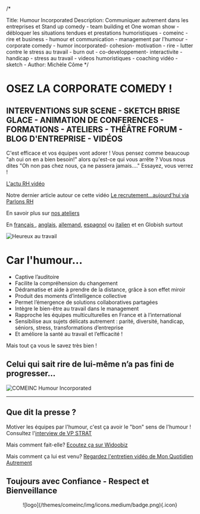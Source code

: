 /*

Title: Humour Incorporated
Description: Communiquer autrement dans les entreprises et Stand up comedy - team building et One woman show - débloquer les situations tendues et prestations humoristiques - comeinc - rire et business - humour et communication - management par l'humour - corporate comedy - humor incorporated- cohesion- motivation - rire - lutter contre le stress au travail - burn out - co-developpement- interactivite - handicap - stress au travail - videos humoristiques - coaching vidéo - sketch -
Author: Michèle Côme
*/


# OSEZ LA CORPORATE COMEDY ! #


## INTERVENTIONS SUR SCENE - SKETCH BRISE GLACE - ANIMATION DE CONFERENCES - FORMATIONS - ATELIERS 	- THÉÂTRE FORUM - BLOG D'ENTREPRISE - VIDÉOS  ##



C'est efficace et vos équipes vont adorer ! Vous pensez comme beaucoup "ah oui on en a bien besoin!" alors qu'est-ce qui vous arrête ? Vous nous dites "Oh non pas chez nous, ça ne passera jamais...."
Essayez, vous verrez !

[L'actu RH vidéo](https://www.youtube.com/watch?v=Dq-LTRpCJs4)

Notre dernier article autour ce cette vidéo [Le recrutement...aujourd'hui via Parlons RH](http://www.parlonsrh.com/qui-sengage-dans-un-recrutement-les-deux-parties-enfin/)

En savoir plus sur [nos ateliers](ateliers)

En [français ](pdf/fr/comeinc-humour-incorporated.pdf), [anglais](pdf/en/comeinc-anglais.pdf), [allemand](pdf/de/comeinc-allemand.pdf), [espagnol](pdf/es/comeinc-espagnol.pdf) ou [italien](pdf/it/comeinc-italiano.pdf) et en Globish surtout


![Heureux au travail](http://i.imgur.com/Ro3zsIO.gif)

#  Car l'humour...


- Captive l’auditoire
- Facilite la compréhension du changement
- Dédramatise et aide à prendre de la distance, grâce à son effet miroir
- Produit des moments d’intelligence collective
- Permet l’émergence de solutions collaboratives partagées
- Intègre le bien-être au travail dans le management
- Rapproche les équipes multiculturelles en France et à l’international
- Sensibilise aux sujets délicats autrement : parité, diversité, handicap, séniors, stress, transformations d’entreprise
- Et améliore la santé au travail et l’efficacité !


Mais tout ça vous le savez très bien !

## Celui qui sait rire de lui-même n’a pas fini de progresser…



![COMEINC Humour Incorporated](http://i.imgur.com/NNzZPAh.jpg)








----------

## Que dit la presse ?
Motiver les équipes par l'humour, c'est ça avoir le "bon" sens de l'humour ! 
Consultez l'[interview de VP STRAT](http://vpstrat.unblog.fr/2012/09/12/la-communication-de-professions-a-contenus-complexes-se-doit-elle-d%E2%80%99etre-toujours-serieuse/)

Mais comment fait-elle? [Ecoutez ça sur Widoobiz](http://www.widoobiz.com/j-entreprends-comme-je-suis/insolent-insolite/elle-fait-de-la-communication-interne-par-le-rire/28994)

Mais comment ça lui est venu? [Regardez l'entretien vidéo de Mon Quotidien Autrement](http://www.monquotidienautrement.com/travail/rire-au-boulot-ce-nest-pas-s-rieux "Rire au boulot? Ce n'est pas sérieux!")

## Toujours avec Confiance - Respect et Bienveillance

<center>
    ![logo](/themes/comeinc/img/icons.medium/badge.png){.icon}
</center>